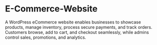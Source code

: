 # E-Commerce-Website
A WordPress eCommerce website enables businesses to showcase products, manage inventory, process secure payments, and track orders. Customers browse, add to cart, and checkout seamlessly, while admins control sales, promotions, and analytics.
